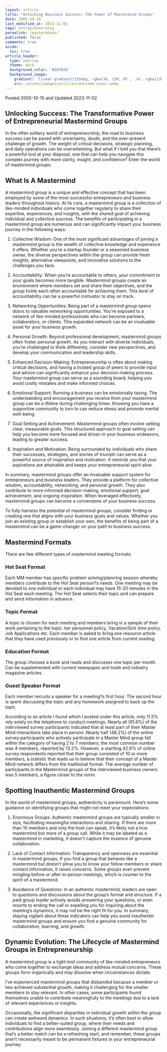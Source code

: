 ```yaml
---
layout: article
title: "Unlocking Business Success: The Power of Mastermind Groups"
date: 2005-10-10
last_modified_at: 2023-11-02
tags: entrepreneurship
permalink: /masterminds/
published: false
comments: true
aside:
  toc: true
article_header:
  type: overlay
  theme: dark
  background_color: '#203028'
  background_image:
    gradient: 'linear-gradient(135deg, rgba(34, 139, 87 , .4), rgba(139, 34, 139, .4))'
    src: /assets/images/articles/welcome-cover.webp
---
```

Posted 2005-10-10 and Updated 2023-11-02

## Unlocking Success: The Transformative Power of Entrepreneurial Mastermind Groups
In the often solitary world of entrepreneurship, the road to business success can be paved with uncertainty, doubt, and the ever-present challenge of growth. The weight of critical decisions, strategic planning, and daily operations can be overwhelming. But what if I told you that there’s a powerful tool at your disposal, one that can help you navigate this complex journey with more clarity, insight, and confidence? Enter the world of mastermind groups.

## What Is A Mastermind
A mastermind group is a unique and effective concept that has been employed by some of the most successful entrepreneurs and business leaders throughout history. At its core, a mastermind group is a collection of like-minded individuals who come together regularly to share their expertise, experiences, and insights, with the shared goal of achieving individual and collective success. The benefits of participating in a mastermind group are numerous and can significantly impact your business journey in the following ways:

1. Collective Wisdom:
One of the most significant advantages of joining a mastermind group is the wealth of collective knowledge and experience it offers. Whether you’re a startup founder or a seasoned business owner, the diverse perspectives within the group can provide fresh insights, alternative viewpoints, and innovative solutions to the challenges you face.

2. Accountability:
When you’re accountable to others, your commitment to your goals becomes more tangible. Mastermind groups create an environment where members set and share their objectives, and the group holds each other accountable for achieving them. This level of accountability can be a powerful motivator to stay on track.

3. Networking Opportunities:
Being part of a mastermind group opens doors to valuable networking opportunities. You’re exposed to a network of like-minded professionals who can become partners, collaborators, or clients. This expanded network can be an invaluable asset for your business growth.

4. Personal Growth:
Beyond professional development, mastermind groups often foster personal growth. As you interact with diverse individuals, you’re challenged to think differently, consider new perspectives, and develop your communication and leadership skills.

5. Enhanced Decision-Making:
Entrepreneurship is often about making critical decisions, and having a trusted group of peers to provide input and advice can significantly enhance your decision-making process. Your mastermind group can serve as a sounding board, helping you avoid costly mistakes and make informed choices.

6. Emotional Support:
Running a business can be emotionally taxing. The understanding and encouragement you receive from your mastermind group can be a lifeline during challenging times. Knowing you have a supportive community to turn to can reduce stress and promote mental well-being.

7. Goal Setting and Achievement:
Mastermind groups often involve setting clear, measurable goals. This structured approach to goal setting can help you become more focused and driven in your business endeavors, leading to greater success.

8. Inspiration and Motivation:
Being surrounded by individuals who share their successes, strategies, and stories of triumph can serve as a powerful source of inspiration and motivation. It reminds you that your aspirations are attainable and keeps your entrepreneurial spirit alive.

In summary, mastermind groups offer an invaluable support system for entrepreneurs and business leaders. They provide a platform for collective wisdom, accountability, networking, and personal growth. They also contribute to more informed decision-making, emotional support, goal achievement, and ongoing inspiration. When leveraged effectively, mastermind groups can become a cornerstone of your business success.

To fully harness the potential of mastermind groups, consider finding or creating one that aligns with your business goals and values. Whether you join an existing group or establish your own, the benefits of being part of a mastermind can be a game-changer on your path to business success.

## Mastermind Formats
There are few different types of mastermind meeting formats.

### Hot Seat Format
Each MM member has specific problem solving/planning session whereby members contribute to the Hot Seat person?s needs. One meeting may be devoted to one individual or each individual may have 15-20 minutes in the Hot Seat each meeting. The Hot Seat selects their topic and can prepare and send information in advance.

### Topic Format
A topic is chosen for each meeting and members bring in a sample of their work pertaining to the topic. her personnel policy, Vacation/Sick time policy. Job Applications etc. Each member is asked to bring one resource article that they have used previously or to find one article from current reading.

### Education Format
The group chooses a book and reads and discusses one topic per month. Can be supplemented with current newspaper and trade and industry magazine articles.

### Guest Speaker Format
Each member recruits a speaker for a meeting?s first hour. The second hour is spent discussing the topic and any homework assigned to back up the topic.

According to an article I found which I posted under this article, only 11.5% rely solely on the telephone to conduct meetings. Nearly all (91.6%) of the interviewed survey participants indicated that at least part of their Master Mind interactions take place in person.  Nearly half (48.2%) of the online survey participants who actively participate in a Master Mind group fall within the category of having 2 to 7 members; the most common number was 4 members, reported by 13.2%. However, a startling 42.6% of online survey respondents reported that their group consisted of 10 or more members, a statistic that leads us to believe that their concept of a Master Mind network differs from the traditional format.  The average number of participants in the Mastermind groups of the interviewed business owners was 5 members, a figure closer to the norm.

## Spotting Inauthentic Mastermind Groups
In the world of mastermind groups, authenticity is paramount. Here’s some guidance on identifying groups that might not meet your expectations:

1. Enormous Groups:
Authentic mastermind groups are typically smaller in size, facilitating meaningful interactions and sharing.
If there are more than 10 members and only the host can speak, it’s likely not a true mastermind but more of a group call.
While it may be labeled as a mastermind in marketing, it doesn’t capture the essence of genuine collaboration.

2. Lack of Contact Information:
Transparency and openness are essential in mastermind groups.
If you find a group that behaves like a mastermind but doesn’t allow you to know your fellow members or share contact information, it raises concerns.
Some groups even prevent mingling before or after in-person meetings, which is counter to the spirit of a mastermind.

3. Avoidance of Questions:
In an authentic mastermind, leaders are open to questions and discussions about the group’s format and structure.
If a paid group leader actively avoids answering your questions, or even resorts to ending the call or expelling you for inquiring about the meeting’s dynamics, it may not be the right fit for you.
In summary, staying vigilant about these indicators can help you avoid inauthentic mastermind groups and ensure you find a genuine community for collaboration, learning, and growth.

## Dynamic Evolution: The Lifecycle of Mastermind Groups in Entrepreneurship
A mastermind group is a tight-knit community of like-minded entrepreneurs who come together to exchange ideas and address mutual concerns. These groups form organically and may dissolve when circumstances dictate.

I’ve experienced mastermind groups that disbanded because a member or two achieved substantial growth, making it challenging for the smaller members to stay relevant. In other cases, some participants found themselves unable to contribute meaningfully to the meetings due to a lack of relevant experiences or insights.

Occasionally, the significant disparities in individual growth within the group can create awkward dynamics. In such situations, it’s often best to allow individuals to find a better-suited group, where their needs and contributions align more seamlessly. Joining a different mastermind group that’s a better match can be a refreshing start, and remember, these groups aren’t necessarily meant to be permanent fixtures in your entrepreneurial journey.

